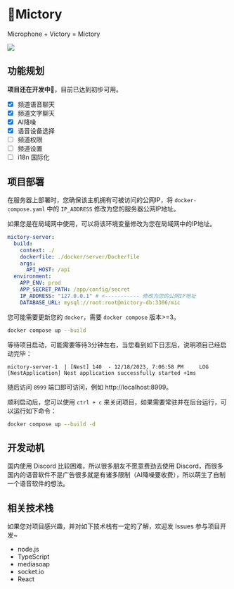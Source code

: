 # 🚧Mictory

Microphone + Victory = Mictory

![](https://i.imgur.com/pRE6gAz.png)

## 功能规划

**项目还在开发中🚧**，目前已达到初步可用。

- [x] 频道语音聊天
- [x] 频道文字聊天
- [x] AI降噪
- [x] 语音设备选择
- [ ] 频道权限
- [ ] 频道设置
- [ ] i18n 国际化

## 项目部署

在服务器上部署时，您确保该主机拥有可被访问的公网IP，将 `docker-compose.yaml` 中的 `IP_ADDRESS` 修改为您的服务器公网IP地址。

如果您是在局域网中使用，可以将该环境变量修改为您在局域网中的IP地址。

```yaml
mictory-server:
  build:
    context: ./
    dockerfile: ./docker/server/Dockerfile
    args:
      API_HOST: /api
  environment:
    APP_ENV: prod
    APP_SECRET_PATH: /app/config/secret
    IP_ADDRESS: "127.0.0.1" # <----------- 修改为您的公网IP地址
    DATABASE_URL: mysql://root:root@mictory-db:3306/mic
```

您可能需要更新您的 `docker`，需要 `docker compose` 版本>=3。

```bash
docker compose up --build
```

等待项目启动，可能需要等待3分钟左右，当您看到如下日志后，说明项目已经启动完毕：

```
mictory-server-1  | [Nest] 140  - 12/18/2023, 7:06:58 PM     LOG [NestApplication] Nest application successfully started +1ms
```

随后访问 `8999` 端口即可访问，例如 http://localhost:8999。

顺利启动后，您可以使用 `ctrl + c` 来关闭项目，如果需要常驻并在后台运行，可以运行如下命令：

```bash
docker compose up --build -d
```

## 开发动机

国内使用 Discord 比较困难，所以很多朋友不愿意费劲去使用 Discord，而很多国内的语音软件不是广告很多就是有诸多限制（AI降噪要收费），所以萌生了自制一个语音软件的想法。

## 相关技术栈

如果您对项目感兴趣，并对如下技术栈有一定的了解，欢迎发 Issues 参与项目开发~

- node.js
- TypeScript
- mediasoap
- socket.io
- React
